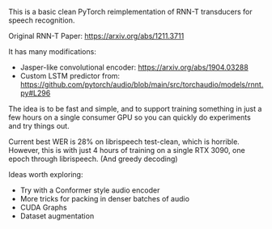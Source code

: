This is a basic clean PyTorch reimplementation of RNN-T transducers for speech recognition.

Original RNN-T Paper: https://arxiv.org/abs/1211.3711

It has many modifications:
 - Jasper-like convolutional encoder: https://arxiv.org/abs/1904.03288
 - Custom LSTM predictor from: https://github.com/pytorch/audio/blob/main/src/torchaudio/models/rnnt.py#L296

The idea is to be fast and simple, and to support training something in just a few hours on a single consumer GPU so you can quickly do experiments and try things out.

Current best WER is 28% on librispeech test-clean, which is horrible. However, this is with just 4 hours of training on a single RTX 3090, one epoch through librispeech. (And greedy decoding)

Ideas worth exploring:
 - Try with a Conformer style audio encoder
 - More tricks for packing in denser batches of audio
 - CUDA Graphs
 - Dataset augmentation

